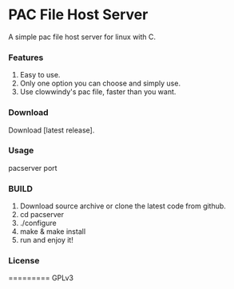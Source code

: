 PAC File Host Server
=========
A simple pac file host server for linux with C.


### Features

1. Easy to use. 
2. Only one option you can choose and simply use.
3. Use clowwindy's pac file, faster than you want.

### Download

Download [latest release].

### Usage
  pacserver port

### BUILD
1. Download source archive or clone the latest code from github.
2. cd pacserver
3. ./configure
4. make & make install
5. run and enjoy it!


### License
=========
GPLv3
